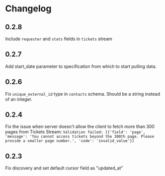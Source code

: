 # Changelog

## 0.2.8
Include `requester` and `stats` fields in `tickets` stream

## 0.2.7
Add start_date parameter to specification from which to start pulling data.

## 0.2.6
Fix `unique_external_id` type in `contacts` schema. Should be a string 
instead of an integer.

## 0.2.4
Fix the issue when server doesn't allow the client to fetch more than 300 pages from Tickets Stream:
`Validation failed: [{'field': 'page', 'message': 'You cannot access tickets beyond the 300th page. Please provide a smaller page number.', 'code': 'invalid_value'}]`

## 0.2.3
Fix discovery and set default cursor field as "updated_at"
